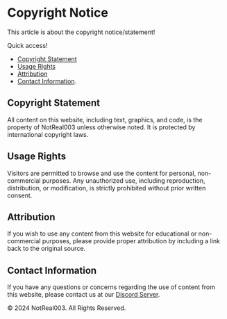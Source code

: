 # Copyright Notice
This article is about the copyright notice/statement!

Quick access!
- [Copyright Statement](https://notreal003.github.io/support/copyright.md#copyright-statement)
- [Usage Rights](https://notreal003.github.io/support/copyright#usage-rights)
- [Attribution](https://notreal003.github.io/support/copyright#attribution)
- [Contact Information](https://notreal003.github.io/support/copyright#contact-information).
  
## Copyright Statement
All content on this website, including text, graphics, and code, is the property of NotReal003 unless otherwise noted. It is protected by international copyright laws.

## Usage Rights
Visitors are permitted to browse and use the content for personal, non-commercial purposes. Any unauthorized use, including reproduction, distribution, or modification, is strictly prohibited without prior written consent.

## Attribution
If you wish to use any content from this website for educational or non-commercial purposes, please provide proper attribution by including a link back to the original source.

## Contact Information
If you have any questions or concerns regarding the use of content from this website, please contact us at our [Discord Server](https://discord.gg/sqVBrMVQmp).

&copy; 2024 NotReal003. All Rights Reserved.
